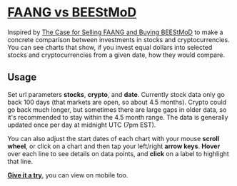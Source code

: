 [FAANG vs BEEStMoD](https://beestmod.herokuapp.com/?stocks=FB,AAPL,AMZN,NFLX,GOOG&crypto=BTC,BCH,ETH,EOS,XLM,XMR,DASH&date=2018-08-13)
===
Inspired by [The Case for Selling FAANG and Buying BEEStMoD](https://medium.com/@omid.malekan/its-time-to-start-selling-your-faang-stocks-and-investing-in-beestmod-9cc0eb8a48ef "Omid Malekan") to make a concrete comparison between investments in stocks and cryptocurrencies.  You can see charts that show, if you invest equal dollars into selected stocks and cryptocurrencies from a given date, how they would compare.

Usage
---
Set url parameters **stocks**, **crypto**, and **date**.  Currently stock data only go back 100 days (that markets are open, so about 4.5 months).  Crypto could go back much longer, but sometimes there are large gaps in older data, so it's recommended to stay within the 4.5 month range.  The data is generally updated once per day at midnight UTC (7pm EST).

You can also adjust the start dates of each chart with your mouse **scroll wheel**, or click on a chart and then tap your left/right **arrow keys**.  **Hover** over each line to see details on data points, and **click** on a label to highlight that line.

**[Give it a try](https://beestmod.herokuapp.com/?stocks=FB,AAPL,AMZN,NFLX,GOOG&crypto=BTC,BCH,ETH,EOS,XLM,XMR,DASH&date=2018-08-13)**, you can view on mobile too.